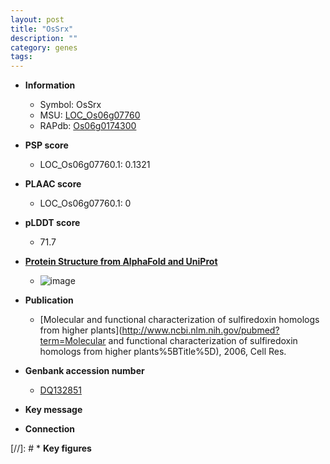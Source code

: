```yaml
---
layout: post
title: "OsSrx"
description: ""
category: genes
tags: 
---
```


* **Information**  
    + Symbol: OsSrx  
    + MSU: [LOC_Os06g07760](http://rice.plantbiology.msu.edu/cgi-bin/ORF_infopage.cgi?orf=LOC_Os06g07760)  
    + RAPdb: [Os06g0174300](http://rapdb.dna.affrc.go.jp/viewer/gbrowse_details/irgsp1?name=Os06g0174300)  

* **PSP score**  
    + LOC_Os06g07760.1: 0.1321 

* **PLAAC score**  
    + LOC_Os06g07760.1: 0 

* **pLDDT score**
    + 71.7

* **[Protein Structure from AlphaFold and UniProt](https://www.uniprot.org/uniprotkb/Q45GC6/entry#structure)**
    + ![image](https://ricepsp.github.io/images/Q4/AF-Q45GC6-F1.png)

* **Publication**  
    + [Molecular and functional characterization of sulfiredoxin homologs from higher plants](http://www.ncbi.nlm.nih.gov/pubmed?term=Molecular and functional characterization of sulfiredoxin homologs from higher plants%5BTitle%5D), 2006, Cell Res.

* **Genbank accession number**  
    + [DQ132851](http://www.ncbi.nlm.nih.gov/nuccore/DQ132851)

* **Key message**  

* **Connection**  

[//]: # * **Key figures**  


